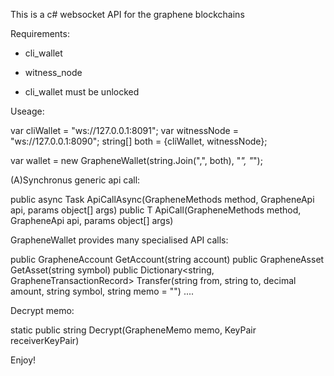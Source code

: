 This is a c# websocket API for the graphene blockchains


Requirements:

* cli_wallet
* witness_node

* cli_wallet must be unlocked

Useage:

var cliWallet = "ws://127.0.0.1:8091";
var witnessNode = "ws://127.0.0.1:8090";
string[] both = {cliWallet, witnessNode};

var wallet = new GrapheneWallet(string.Join(",", both), "*", "*");

(A)Synchronus generic api call:

public async Task<T> ApiCallAsync<T>(GrapheneMethods method, GrapheneApi api, params object[] args)
public T ApiCall<T>(GrapheneMethods method, GrapheneApi api, params object[] args)

GrapheneWallet provides many specialised API calls:

public GrapheneAccount GetAccount(string account)
public GrapheneAsset GetAsset(string symbol)
public Dictionary<string, GrapheneTransactionRecord> Transfer(string from, string to, decimal amount, string symbol, string memo = "")
....

Decrypt memo:

static public string Decrypt(GrapheneMemo memo, KeyPair receiverKeyPair)


Enjoy!
